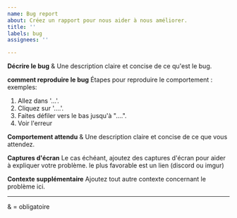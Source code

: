 ```yaml
---
name: Bug report
about: Créez un rapport pour nous aider à nous améliorer.
title: ''
labels: bug
assignees: ''

---
```


**Décrire le bug** &
Une description claire et concise de ce qu'est le bug.

**comment reproduire le bug**
Étapes pour reproduire le comportement :
exemples:
1. Allez dans '...'.
2. Cliquez sur '....'.
3. Faites défiler vers le bas jusqu'à "....".
4. Voir l'erreur

**Comportement attendu** & 
Une description claire et concise de ce que vous attendez.

**Captures d'écran**
Le cas échéant, ajoutez des captures d'écran pour aider à expliquer votre problème. le plus favorable est un lien (discord ou imgur)

**Contexte supplémentaire**
Ajoutez tout autre contexte concernant le problème ici.

--- 
& = obligatoire 